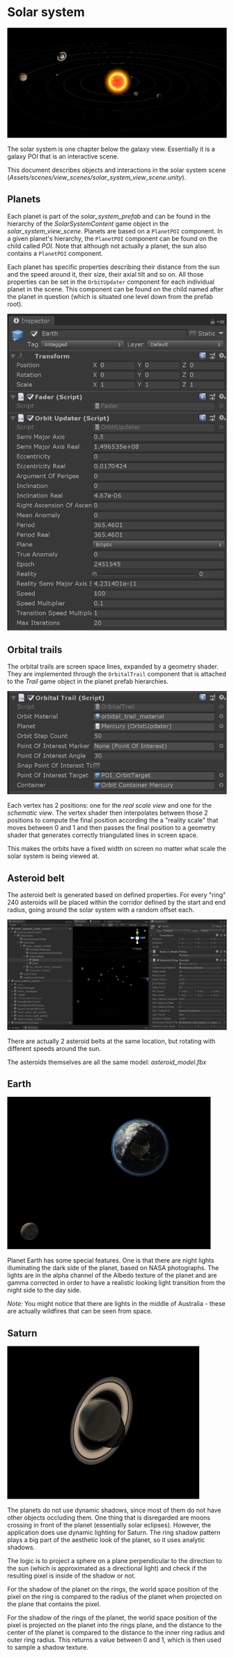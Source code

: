 # Solar system

![Solar system](Images/ge_app_solar_system.png)

The solar system is one chapter below the galaxy view. Essentially it is a galaxy POI that is an interactive scene.

This document describes objects and interactions in the solar system scene (*Assets/scenes/view_scenes/solar_system_view_scene.unity*).

## Planets

Each planet is part of the *solar_system_prefab* and can be found in the hierarchy of the *SolarSystemContent* game object in the *solar_system_view_scene*. Planets are based on a `PlanetPOI` component. In a given planet's hierarchy, the `PlanetPOI` component can be found on the child called *POI*. Note that although not actually a planet, the sun also contains a `PlanetPOI` component.

Each planet has specific properties describing their distance from the sun and the speed around it, their size, their axial tilt and so on. All those properties can be set in the `OrbitUpdater` component for each individual planet in the scene. This component can be found on the child named after the planet in question (which is situated one level down from the prefab root).

![Planet properties](Images/ge_unity_planet_properties.png)

## Orbital trails

The orbital trails are screen space lines, expanded by a geometry shader. They are implemented through the `OrbitalTrail` component that is attached to the *Trail* game object in the planet prefab hierarchies.

![Orbital trails](Images/ge_unity_orbital_trails.png)

Each vertex has 2 positions: one for the *real scale view* and one for the *schematic view*. The vertex shader then interpolates between those 2 positions to compute
the final position according the a "reality scale" that moves between 0 and 1 and then passes the final position to a geometry shader that generates correctly triangulated lines in screen space.

This makes the orbits have a fixed width on screen no matter what scale the solar system is being viewed at.

## Asteroid belt

The asteroid belt is generated based on defined properties. For every "ring" 240 asteroids will be placed within the corridor defined by the start and end radius, going around the solar system with a random offset each.

![Asteroid belt](Images/ge_unity_asteroid_belt.png)

There are actually 2 asteroid belts at the same location, but rotating with different speeds around the sun.

The asteroids themselves are all the same model: *asteroid_model.fbx*

## Earth

![Planet Earth](Images/ge_unity_earth_view.png)

Planet Earth has some special features. One is that there are night lights illuminating the dark side of the planet, based on NASA photographs. The lights are in the alpha channel of the Albedo texture of the planet and are gamma corrected in order to have a realistic looking light transition from the night side to the day side.  

*Note:* You might notice that there are lights in the middle of Australia - these are actually wildfires that can be seen from space.

## Saturn

![Planet Saturn](Images/ge_unity_saturn_view.png)

The planets do not use dynamic shadows, since most of them do not have other objects occluding them. One thing that is disregarded are moons crossing in front of the planet (essentially solar eclipses). However, the application does use dynamic lighting for Saturn. The ring shadow pattern plays a big part of the aesthetic look of the planet, so it uses analytic shadows.

The logic is to project a sphere on a plane perpendicular to the direction to the sun (which is approximated as a directional light) and check if the resulting pixel is inside of the shadow or not.

For the shadow of the planet on the rings, the world space position of the pixel on the ring is compared to the radius of the planet when projected on the plane that contains the pixel.

For the shadow of the rings of the planet, the world space position of the pixel is projected on the planet into the rings plane, and the distance to the center of the planet is compared to the distance to the inner ring radius and outer ring radius. This returns a value between 0 and 1, which is then used to sample a shadow texture.